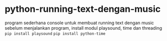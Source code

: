 # python-running-text-dengan-music
program sederhana console untuk membuat running text dengan music
sebelum menjalankan program, install modul playsound, time dan threading
`pip install playsound`
`pip install python-time`
